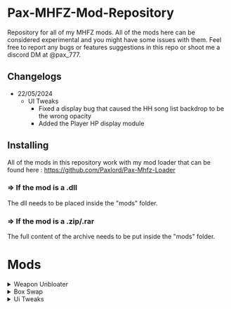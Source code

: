 # Pax-MHFZ-Mod-Repository
Repository for all of my MHFZ mods. All of the mods here can be considered experimental and you might have some issues with them. Feel free to report any bugs or features suggestions in this repo or shoot me a discord DM at @pax_777.

## Changelogs
 - 22/05/2024
   - UI Tweaks
     - Fixed a display bug that caused the HH song list backdrop to be the wrong opacity
     - Added the Player HP display module  

## Installing
All of the mods in this repository work with my mod loader that can be found here : https://github.com/Paxlord/Pax-Mhfz-Loader

### => If the mod is a .dll
The dll needs to be placed inside the "mods" folder.

### => If the mod is a .zip/.rar
The full content of the archive needs to be put inside the "mods" folder.

# Mods

<details>
  <summary>Weapon Unbloater</summary>

  ## Weapon Unbloater
  Unbloats raw and elemental value for all weapons, also displays your true attack value instead of the bloated one in your personal status. 
  Bloating can be toggled on or off in the mod menu. 

</details>

<details>
  <summary>Box Swap</summary>
  
 ## Box Swap
 Swap all of the boxes with the one you can find at the smithy or in your house. Due to some issues with cuffs, the box reverts to the small one when you have a quest up. 
</details>  

<details>
  <summary>Ui Tweaks</summary>
  
 ## Ui Tweaks
  Collection of random small and large UI modifications/QoL, here's the full list of things in the mod so far (it's bound to evolve with time so feel free to check back): 
  
  ### Sharpness alpha fix 
  Stops the sharpness color blinking animation from happening
  
  ### DB Sharpness Buff display 
  Displays the DB stacking sharpening buff as 4 whetstone icons 
  
  ![image](https://github.com/Paxlord/Pax-MHFZ-Mod-Repository/assets/19719025/9fab7184-5b14-44f0-89ca-3cbf99f399b9)
  
  ### HH Compendium/Cheat sheet
  Displays a list of available songs based on your equipped Hunting Horn
  
  ![image](https://github.com/Paxlord/Pax-MHFZ-Mod-Repository/assets/19719025/92adc7f4-bfac-4b8f-a316-ae56501103df)
  
  ### Movable Ammo Display
  Simple ammo display for bowgun that displays the current ammo and the max ammo you currently have loaded
  
  ![image](https://github.com/Paxlord/Pax-MHFZ-Mod-Repository/assets/19719025/4eee2881-1137-4f20-9397-884ea115371a)

  ### Detailed Players HP display
  Displays the players hp and max/hp values
  
  ![image](https://github.com/Paxlord/Pax-MHFZ-Mod-Repository/assets/19719025/06a418b6-74a0-48fb-b79c-3c143b260d7a)

</details> 



